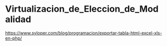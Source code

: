 # Virtualizacion_de_Eleccion_de_Modalidad
https://www.syloper.com/blog/programacion/exportar-tabla-html-excel-xls-en-php/
